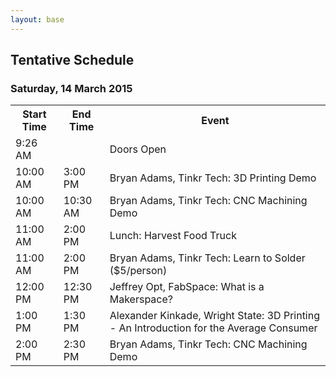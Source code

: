 ```yaml
---
layout: base 
---
```


<section id="schedule">
    <div class="container">
        <div class="page-header">
        <h2>Tentative Schedule</h2>
        <h3>Saturday, 14 March 2015</h3>
    </div>

<table class="table">
    <tbody>
        <tr>
            <th>Start Time</th>
            <th>End Time</th>
            <th>Event</th>
        </tr>
        <tr >
            <td>9:26 AM</td>
            <td></td>
            <td>Doors Open</td>
        </tr>
        <tr class="success">
            <td>10:00 AM</td>
            <td>3:00 PM</td>
            <td>Bryan Adams, Tinkr Tech: 3D Printing Demo</td>
        </tr>
        <tr class="success">
            <td>10:00 AM</td>
            <td>10:30 AM</td>
            <td>Bryan Adams, Tinkr Tech: CNC Machining Demo</td>
        </tr>
        <tr class="info">
            <td>11:00 AM</td>
            <td>2:00 PM</td>
            <td>Lunch: Harvest Food Truck</td>
        </tr>
        <tr class="success">
            <td>11:00 AM</td>
            <td>2:00 PM</td>
            <td>Bryan Adams, Tinkr Tech: Learn to Solder ($5/person)</td>
        </tr>
        <tr class="success">
            <td>12:00 PM</td>
            <td>12:30 PM</td>
            <td>Jeffrey Opt, FabSpace: What is a Makerspace?</td>
        </tr>
        <tr class="success">
            <td>1:00 PM</td>
            <td>1:30 PM</td>
            <td>Alexander Kinkade, Wright State: 3D Printing - An Introduction for the Average Consumer</td>
        </tr>
        <tr class="success">
            <td>2:00 PM</td>
            <td>2:30 PM</td>
            <td>Bryan Adams, Tinkr Tech: CNC Machining Demo</td>
        </tr>
    </tbody>
</table>
</div>
</section>
